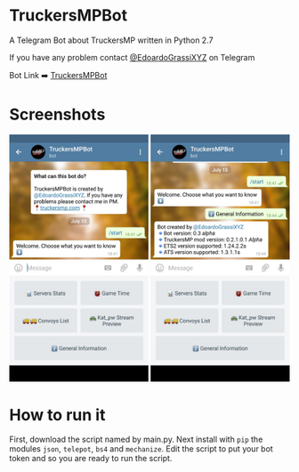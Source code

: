 # TruckersMPBot 
A Telegram Bot about TruckersMP written in Python 2.7

If you have any problem contact [@EdoardoGrassiXYZ](https://telegram.me/EdoardoGrassiXYZ) on Telegram

Bot Link :arrow_right: [TruckersMPBot](https://telegram.me/TruckersMPBot)

# Screenshots

<img src="https://raw.githubusercontent.com/EdoaXYZ/TruckersMPBot/master/img/Screenshot2.jpg" width=250>
<img src="https://raw.githubusercontent.com/EdoaXYZ/TruckersMPBot/master/img/Screeshot1.jpg" width=250>

# How to run it

First, download the script named by main.py. Next install with `pip` the modules `json`, `telepot`, `bs4` and `mechanize`.
Edit the script to put your bot token and so you are ready to run the script.
